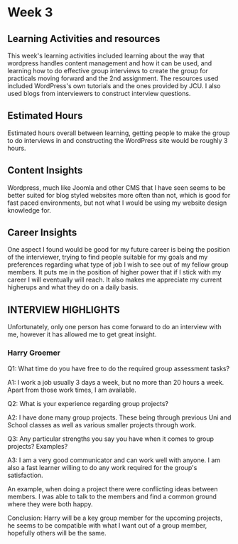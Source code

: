 <h1>Week 3</h1>
<h2>Learning Activities and resources</h2>
This week's learning activities included learning about the way that wordpress handles content management and how it can be used, and learning how to do effective group interviews to create the group for practicals moving forward and the 2nd assignment. The resources used included WordPress's own tutorials and the ones provided by JCU. I also used blogs from interviewers to construct interview questions.
<h2>Estimated Hours</h2>
Estimated hours overall between learning, getting people to make the group to do interviews in and constructing the WordPress site would be roughly 3 hours.
<h2>Content Insights</h2>
Wordpress, much like Joomla and other CMS that I have seen seems to be better suited for blog styled websites more often than not, which is good for fast paced environments, but not what I would be using my website design knowledge for.
<h2>Career Insights</h2>
One aspect I found would be good for my future career is being the position of the interviewer, trying to find people suitable for my goals and my preferences regarding what type of job I wish to see out of my fellow group members. It puts me in the position of higher power that if I stick with my career I will eventually will reach. It also makes me appreciate my current higherups and what they do on a daily basis.

<h2>INTERVIEW HIGHLIGHTS</h2>
Unfortunately, only one person has come forward to do an interview with me, however it has allowed me to get great insight.
<h3>Harry Groemer</h3>
Q1: What time do you have free to do the required group assessment tasks?

A1: I work a job usually 3 days a week, but no more than 20 hours a week. Apart from those work times, I am available.


Q2: What is your experience regarding group projects?

A2: I have done many group projects. These being through previous Uni and School classes as well as various smaller projects through work.


Q3: Any particular strengths you say you have when it comes to group projects? Examples?

A3: I am a very good communicator and can work well with anyone. I am also a fast learner willing to do any work required for the group's satisfaction.

An example, when doing a project there were conflicting ideas between members. I was able to talk to the members and find a common ground where they were both happy.

Conclusion: Harry will be a key group member for the upcoming projects, he seems to be compatible with what I want out of a group member, hopefully others will be the same.
